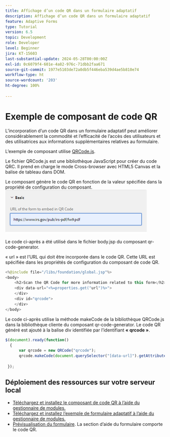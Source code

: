 ```yaml
---
title: Affichage d’un code QR dans un formulaire adaptatif
description: Affichage d’un code QR dans un formulaire adaptatif
feature: Adaptive Forms
type: Tutorial
version: 6.5
topic: Development
role: Developer
level: Beginner
jira: KT-15603
last-substantial-update: 2024-05-28T00:00:00Z
exl-id: 0c6079f4-601e-4a82-976c-71dbb2faa671
source-git-commit: 1977e5103de72a0db5f446eba539d4ae5b810e74
workflow-type: ht
source-wordcount: '203'
ht-degree: 100%

---
```


# Exemple de composant de code QR

L’incorporation d’un code QR dans un formulaire adaptatif peut améliorer considérablement la commodité et l’efficacité de l’accès des utilisateurs et des utilisatrices aux informations supplémentaires relatives au formulaire.

L’exemple de composant utilise [QRCode.js](https://davidshimjs.github.io/qrcodejs/).

Le fichier QRCode.js est une bibliothèque JavaScript pour créer du code QRC. Il prend en charge le mode Cross-browser avec HTML5 Canvas et la balise de tableau dans DOM.

Le composant génère le code QR en fonction de la valeur spécifiée dans la propriété de configuration du composant.
![Image](assets/qr-code-url.png)

Le code ci-après a été utilisé dans le fichier body.jsp du composant qr-code-generator.

« url » est l’URL qui doit être incorporée dans le code QR. Cette URL est spécifiée dans les propriétés de configuration du composant de code QR.

```java
<%@include file="/libs/foundation/global.jsp"%>
<body>
    <h2>Scan the QR Code for more information related to this form</h2>
    <div data-url="<%=properties.get("url")%>">
    </div>
    <div id="qrcode">
    </div>
</body>
```



Le code ci-après utilise la méthode makeCode de la bibliothèque QRCode.js dans la bibliothèque cliente du composant qr-code-generator. Le code QR généré est ajouté à la balise div identifiée par l’identifiant **« qrcode »**.

```javascript
$(document).ready(function()
  {
      var qrcode = new QRCode("qrcode");
      qrcode.makeCode(document.querySelector("[data-url]").getAttribute("data-url"));
      
 });
```

## Déploiement des ressources sur votre serveur local

* [Téléchargez et installez le composant de code QR à l’aide du gestionnaire de modules.](assets/qrcode.zip)
* [Téléchargez et installez l’exemple de formulaire adaptatif à l’aide du gestionnaire de modules.](assets/form-with-qr-code.zip)
* [Prévisualisation du formulaire](http://localhost:4502/content/dam/formsanddocuments/qrcode/w9form/jcr:content?wcmmode=disabled). La section d’aide du formulaire comporte le code QR.
